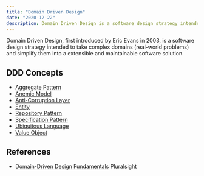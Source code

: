 ```yaml
---
title: "Domain Driven Design"
date: "2020-12-22"
description: Domain Driven Design is a software design strategy intended to take complex domains (real-world problems) and simplify them into a extensible and maintainable software solution.
---
```


Domain Driven Design, first introduced by Eric Evans in 2003, is a software design strategy intended to take complex domains (real-world problems) and simplify them into a extensible and maintainable software solution.

## DDD Concepts

- [Aggregate Pattern](/domain-driven-design/aggregate-pattern)
- [Anemic Model](/domain-driven-design/anemic-model)
- [Anti-Corruption Layer](/domain-driven-design/anti-corruption-layer)
- [Entity](/domain-driven-design/entity)
- [Repository Pattern](/design-patterns/repository-pattern)
- [Specification Pattern](/design-patterns/specification-pattern)
- [Ubiquitous Language](/domain-driven-design/ubiquitous-language)
- [Value Object](/domain-driven-design/value-object)

## References

- [Domain-Driven Design Fundamentals](https://www.pluralsight.com/courses/domain-driven-design-fundamentals) Pluralsight
